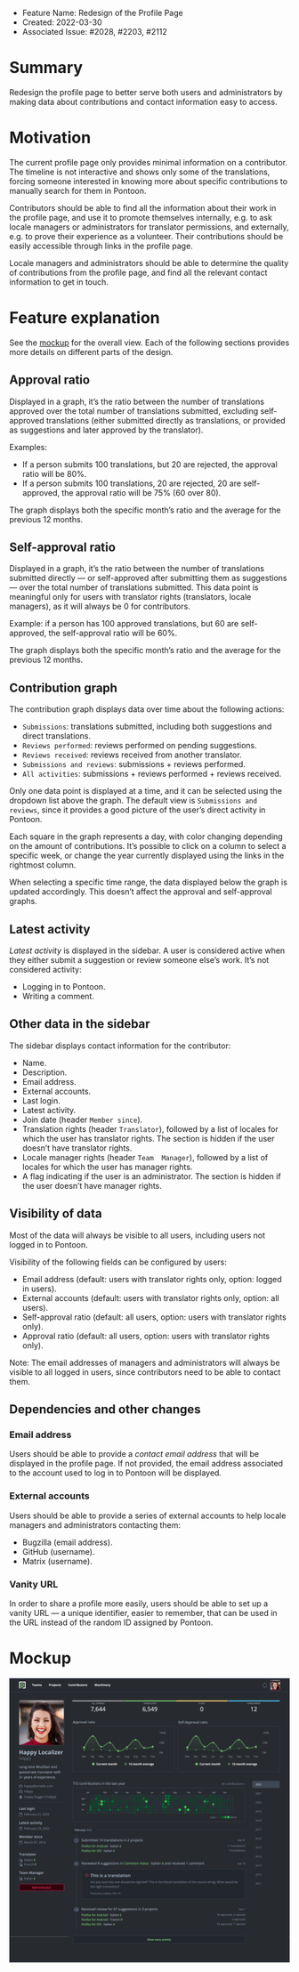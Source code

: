 - Feature Name: Redesign of the Profile Page
- Created: 2022-03-30
- Associated Issue: #2028, #2203, #2112

# Summary

Redesign the profile page to better serve both users and administrators by making data about contributions and contact information easy to access.

# Motivation

The current profile page only provides minimal information on a contributor. The timeline is not interactive and shows only some of the translations, forcing someone interested in knowing more about specific contributions to manually search for them in Pontoon.

Contributors should be able to find all the information about their work in the profile page, and use it to promote themselves internally, e.g. to ask locale managers or administrators for translator permissions, and externally, e.g. to prove their experience as a volunteer. Their contributions should be easily accessible through links in the profile page.

Locale managers and administrators should be able to determine the quality of contributions from the profile page, and find all the relevant contact information to get in touch.

# Feature explanation

See the [mockup](#mockup) for the overall view. Each of the following sections provides more details on different parts of the design.

## Approval ratio

Displayed in a graph, it’s the ratio between the number of translations approved over the total number of translations submitted, excluding self-approved translations (either submitted directly as translations, or provided as suggestions and later approved by the translator).

Examples:
* If a person submits 100 translations, but 20 are rejected, the approval ratio will be 80%.
* If a person submits 100 translations, 20 are rejected, 20 are self-approved, the approval ratio will be 75% (60 over 80).

The graph displays both the specific month’s ratio and the average for the previous 12 months.

## Self-approval ratio

Displayed in a graph, it’s the ratio between the number of translations submitted directly — or self-approved after submitting them as suggestions — over the total number of translations submitted. This data point is meaningful only for users with translator rights (translators, locale managers), as it will always be 0 for contributors.

Example: if a person has 100 approved translations, but 60 are self-approved, the self-approval ratio will be 60%.

The graph displays both the specific month’s ratio and the average for the previous 12 months.

## Contribution graph

The contribution graph displays data over time about the following actions:
* `Submissions`: translations submitted, including both suggestions and direct translations.
* `Reviews performed`: reviews performed on pending suggestions.
* `Reviews received`: reviews received from another translator.
* `Submissions and reviews`: submissions + reviews performed.
* `All activities`: submissions + reviews performed + reviews received.

Only one data point is displayed at a time, and it can be selected using the dropdown list above the graph. The default view is `Submissions and reviews`, since it provides a good picture of the user’s direct activity in Pontoon.

Each square in the graph represents a day, with color changing depending on the amount of contributions. It’s possible to click on a column to select a specific week, or change the year currently displayed using the links in the rightmost column.

When selecting a specific time range, the data displayed below the graph is updated accordingly. This doesn’t affect the approval and self-approval graphs.

## Latest activity

*Latest activity* is displayed in the sidebar. A user is considered active when they either submit a suggestion or review someone else’s work. It’s not considered activity:
* Logging in to Pontoon.
* Writing a comment.

## Other data in the sidebar

The sidebar displays contact information for the contributor:
* Name.
* Description.
* Email address.
* External accounts.
* Last login.
* Latest activity.
* Join date (header `Member since`).
* Translation rights (header `Translator`), followed by a list of locales for which the user has translator rights. The section is hidden if the user doesn’t have translator rights.
* Locale manager rights (header `Team  Manager`), followed by a list of locales for which the user has manager rights.
* A flag indicating if the user is an administrator. The section is hidden if the user doesn’t have manager rights.

## Visibility of data

Most of the data will always be visible to all users, including users not logged in to Pontoon.

Visibility of the following fields can be configured by users:
* Email address (default: users with translator rights only, option: logged in users).
* External accounts (default: users with translator rights only, option: all users).
* Self-approval ratio (default: all users, option: users with translator rights only).
* Approval ratio (default: all users, option: users with translator rights only).

Note: The email addresses of managers and administrators will always be visible to all logged in users, since contributors need to be able to contact them.

## Dependencies and other changes

### Email address

Users should be able to provide a *contact email address* that will be displayed in the profile page. If not provided, the email address associated to the account used to log in to Pontoon will be displayed.

### External accounts

Users should be able to provide a series of external accounts to help locale managers and administrators contacting them:
* Bugzilla (email address).
* GitHub (username).
* Matrix (username).

### Vanity URL

In order to share a profile more easily, users should be able to set up a vanity URL — a unique identifier, easier to remember, that can be used in the URL instead of the random ID assigned by Pontoon.

# Mockup

![](0111/mockup.jpg)
